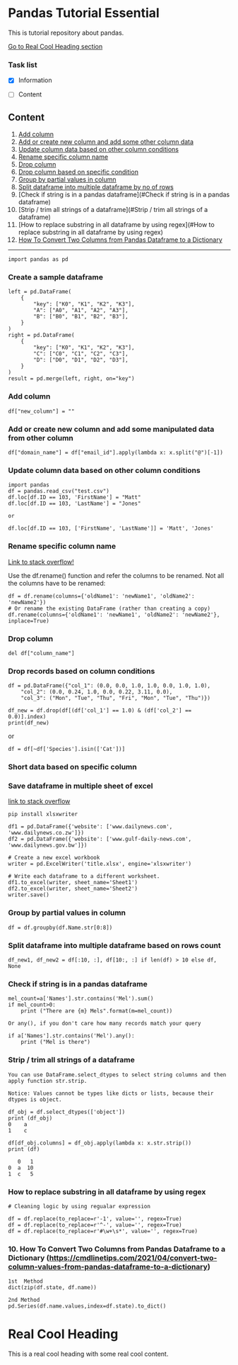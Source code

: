 # Pandas Tutorial Essential

This is tutorial repository about pandas.

[Go to Real Cool Heading section](#real-cool-heading)

### Task list

- [x] Information
- [ ] Content


## Content

1. [Add column](#add-column)
2. [Add or create new column and add some other column data](#add-or-create-new-column-and-add-some-manuplated-data-from-other-column)
3. [Update column data based on other column conditions](#update-column-data-based-on-other-column-conditons)
3. [Rename specific column name](#rename-specific-column-name)
4. [Drop column](#drop-column)
5. [Drop column based on specific condition](#drop-records-based-on-column-conditons)
6. [Group by partial values in column](#group-by-partial-values-in-column)
6. [Split dataframe into multiple dataframe by no of rows](#split-dataframe-into-multiple-dataframe-by-no-of-rows)
7. [Check if string is in a pandas dataframe](#Check if string is in a pandas dataframe)
8. [Strip / trim all strings of a dataframe](#Strip / trim all strings of a dataframe)
9. [How to replace substring in all dataframe by using regex](#How to replace substring in all dataframe by using regex)
10. [How To Convert Two Columns from Pandas Dataframe to a Dictionary](#https://cmdlinetips.com/2021/04/convert-two-column-values-from-pandas-dataframe-to-a-dictionary)

-----------------------


```import pandas as pd```


### Create a sample dataframe

```
left = pd.DataFrame(
    {
        "key": ["K0", "K1", "K2", "K3"],
        "A": ["A0", "A1", "A2", "A3"],
        "B": ["B0", "B1", "B2", "B3"],
    }
)
right = pd.DataFrame(
    {
        "key": ["K0", "K1", "K2", "K3"],
        "C": ["C0", "C1", "C2", "C3"],
        "D": ["D0", "D1", "D2", "D3"],
    }
)
result = pd.merge(left, right, on="key")
```

### Add column
```df["new_column"] = ""```


### Add or create new column and add some manipulated data from other column

```df["domain_name"] = df["email_id"].apply(lambda x: x.split("@")[-1])```

### Update column data based on other column conditions

```
import pandas
df = pandas.read_csv("test.csv")
df.loc[df.ID == 103, 'FirstName'] = "Matt"
df.loc[df.ID == 103, 'LastName'] = "Jones"

or

df.loc[df.ID == 103, ['FirstName', 'LastName']] = 'Matt', 'Jones'
```


### Rename specific column name
[Link to stack overflow!](https://stackoverflow.com/a/11354850/3532385)

Use the df.rename() function and refer the columns to be renamed. Not all the columns have to be renamed:
```
df = df.rename(columns={'oldName1': 'newName1', 'oldName2': 'newName2'})
# Or rename the existing DataFrame (rather than creating a copy) 
df.rename(columns={'oldName1': 'newName1', 'oldName2': 'newName2'}, inplace=True)
```


### Drop column
```del df["column_name"]```


### Drop records based on column conditions

```
df = pd.DataFrame({"col_1": (0.0, 0.0, 1.0, 1.0, 0.0, 1.0, 1.0),
    "col_2": (0.0, 0.24, 1.0, 0.0, 0.22, 3.11, 0.0),
    "col_3": ("Mon", "Tue", "Thu", "Fri", "Mon", "Tue", "Thu")})

df_new = df.drop(df[(df['col_1'] == 1.0) & (df['col_2'] == 0.0)].index)
print(df_new)
```

or 

```df = df[~df['Species'].isin(['Cat'])]```



### Short data based on specific column


### Save dataframe in multiple sheet of excel
[link to stack overflow](https://stackoverflow.com/a/58652904/3532385)

```
pip install xlsxwriter

df1 = pd.DataFrame({'website': ['www.dailynews.com', 'www.dailynews.co.zw']})
df2 = pd.DataFrame({'website': ['www.gulf-daily-news.com', 'www.dailynews.gov.bw']})

# Create a new excel workbook
writer = pd.ExcelWriter('title.xlsx', engine='xlsxwriter')

# Write each dataframe to a different worksheet.
df1.to_excel(writer, sheet_name='Sheet1')
df2.to_excel(writer, sheet_name='Sheet2')
writer.save()
```

### Group by partial values in column
```
df = df.groupby(df.Name.str[0:8])

```

### Split dataframe into multiple dataframe based on rows count
```
df_new1, df_new2 = df[:10, :], df[10:, :] if len(df) > 10 else df, None
```

### Check if string is in a pandas dataframe

```
mel_count=a['Names'].str.contains('Mel').sum()
if mel_count>0:
    print ("There are {m} Mels".format(m=mel_count))

Or any(), if you don't care how many records match your query

if a['Names'].str.contains('Mel').any():
    print ("Mel is there")
```

### Strip / trim all strings of a dataframe

```
You can use DataFrame.select_dtypes to select string columns and then apply function str.strip.

Notice: Values cannot be types like dicts or lists, because their dtypes is object.

df_obj = df.select_dtypes(['object'])
print (df_obj)
0    a  
1    c  

df[df_obj.columns] = df_obj.apply(lambda x: x.str.strip())
print (df)

   0   1
0  a  10
1  c   5
```


### How to replace substring in all dataframe by using regex

```
# Cleaning logic by using regualar expression  

df = df.replace(to_replace=r'-1', value='', regex=True)
df = df.replace(to_replace=r'^-', value='', regex=True)
df = df.replace(to_replace=r'#\w+\s*', value='', regex=True)

```

### 10. How To Convert Two Columns from Pandas Dataframe to a Dictionary  (https://cmdlinetips.com/2021/04/convert-two-column-values-from-pandas-dataframe-to-a-dictionary)

```
1st  Method 
dict(zip(df.state, df.name))

2nd Method
pd.Series(df.name.values,index=df.state).to_dict()

```


# Real Cool Heading

This is a real cool heading with some real cool content.
